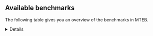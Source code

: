 ## Available benchmarks
The following table gives you an overview of the benchmarks in MTEB.

<details>

<!-- This allows the table to be autogenerated in the future: -->
<!-- BENCHMARKS TABLE START -->

| Name | Leaderboard name | # Tasks | Task Types | Domains | Languages |
|------|------------------|---------|------------|---------|-----------|
| [BEIR](https://arxiv.org/abs/2104.08663) | BEIR | 15 | Retrieval: 15 | [Social, Government, Academic, Financial, News, Blog, Reviews, Written, Web, Medical, Non-fiction, Programming, Encyclopaedic] | eng |
| [BEIR-NL](https://arxiv.org/abs/2412.08329) | BEIR-NL | 15 | Retrieval: 15 | [Academic, Written, Web, Non-fiction, Medical, Encyclopaedic] | nld |
| [BRIGHT](https://brightbenchmark.github.io/) | BRIGHT | 1 | Retrieval: 1 | [Non-fiction, Written] | eng |
| [BRIGHT (long)](https://brightbenchmark.github.io/) | BRIGHT (long) | 1 | Retrieval: 1 | [Non-fiction, Written] | eng |
| [BuiltBench(eng)](https://arxiv.org/abs/2411.12056) | BuiltBench(eng) | 4 | Clustering: 2, Retrieval: 1, Reranking: 1 | [Engineering, Written] | eng |
| [ChemTEB](https://arxiv.org/abs/2412.00532) | Chemical | 27 | BitextMining: 1, Classification: 17, Clustering: 2, PairClassification: 5, Retrieval: 2 | [Chemistry] | por,ces,deu,msa,tur,kor,zho,hin,spa,eng,fra,nld,jpn |
| [CoIR](https://github.com/CoIR-team/coir) | Code Information Retrieval | 10 | Retrieval: 10 | [Written, Programming] | java,python,go,c++,eng,php,sql,javascript,ruby |
| [CodeRAG](https://arxiv.org/abs/2406.14497) | CodeRAG | 4 | Reranking: 4 | [Programming] | python |
| [Encodechka](https://github.com/avidale/encodechka) | Encodechka | 7 | STS: 2, Classification: 4, PairClassification: 1 | [Social, Government, Fiction, News, Non-fiction, Web, Written] | rus |
| [FollowIR](https://arxiv.org/abs/2403.15246) | Instruction Following | 3 | InstructionRetrieval: 3 | [News, Written] | eng |
| [LongEmbed](https://arxiv.org/abs/2404.12096v2) | Long-context Retrieval | 6 | Retrieval: 6 | [Academic, Fiction, Blog, Spoken, Non-fiction, Written, Encyclopaedic] | eng |
| [MIEB(Img)](https://arxiv.org/abs/2504.10471) | Image only | 49 | Any2AnyRetrieval: 15, ImageClassification: 22, ImageClustering: 5, VisualSTS(eng): 5, VisualSTS(multi): 2 | [Social, News, Reviews, Blog, Scene, Spoken, Written, Web, Medical, Non-fiction, Encyclopaedic] | por,deu,pol,tur,kor,rus,spa,ara,eng,ita,fra,nld,cmn |
| [MIEB(Multilingual)](https://arxiv.org/abs/2504.10471) | Image-Text, Multilingual | 130 | ImageClassification: 22, ImageClustering: 5, ZeroShotClassification: 23, VisionCentricQA: 6, Compositionality: 7, VisualSTS(eng): 7, Any2AnyRetrieval: 45, DocumentUnderstanding: 10, Any2AnyMultilingualRetrieval: 3, VisualSTS(multi): 2 | [Social, Academic, News, Reviews, Blog, Scene, Constructed, Spoken, Written, Web, Medical, Non-fiction, Encyclopaedic] | fil,hrv,mri,spa,ita,fra,nor,ron,quz,ben,fas,swa,hun,heb,fin,bul,ell,est,por,deu,pol,tur,zho,hin,dan,tha,nld,ukr,ind,cmn,vie,ces,swe,kor,rus,ara,tel,eng,jpn |
| [MIEB(eng)](https://arxiv.org/abs/2504.10471) | Image-Text, English | 125 | ImageClassification: 22, ImageClustering: 5, ZeroShotClassification: 23, VisionCentricQA: 6, Compositionality: 7, VisualSTS(eng): 7, Any2AnyRetrieval: 45, DocumentUnderstanding: 10 | [Social, Academic, News, Reviews, Blog, Scene, Constructed, Spoken, Written, Web, Medical, Non-fiction, Encyclopaedic] | eng |
| [MIEB(lite)](https://arxiv.org/abs/2504.10471) | Image-Text, Lite | 51 | ImageClassification: 8, ImageClustering: 2, ZeroShotClassification: 7, VisionCentricQA: 5, Compositionality: 6, VisualSTS(eng): 2, VisualSTS(multi): 2, Any2AnyRetrieval: 11, DocumentUnderstanding: 6, Any2AnyMultilingualRetrieval: 2 | [Social, Academic, News, Reviews, Blog, Scene, Spoken, Written, Web, Medical, Non-fiction, Encyclopaedic] | fil,hrv,mri,spa,ita,fra,nor,ron,quz,ben,fas,swa,hun,heb,fin,bul,ell,est,por,deu,pol,tur,zho,hin,dan,tha,nld,ukr,ind,cmn,vie,ces,swe,kor,rus,ara,tel,eng,jpn |
| [MINERSBitextMining](https://arxiv.org/pdf/2406.07424) | MINERSBitextMining | 7 | BitextMining: 7 | [Social, Written, Reviews] | sun,fra,epo,mal,hsb,mon,glg,slv,fin,kur,slk,est,yue,mkd,nov,tur,ina,wuu,mar,nob,lat,srp,sqi,rus,ara,isl,tel,nno,fao,cat,khm,arz,gla,ita,eus,tuk,kaz,lfn,mhr,pes,zsm,bbc,por,cym,cbk,dan,uzb,tha,ind,mui,ces,dtp,pam,spa,rej,bos,bre,urd,yid,min,bhp,amh,jav,swh,nij,mak,aze,nds,abs,bul,swg,ell,xho,ber,hin,ban,csb,cor,kat,nld,cmn,cha,ang,swe,kor,mad,uig,ast,bel,fry,war,ceb,hrv,orv,tzl,tam,hye,bug,ron,ace,ibo,ben,hun,pms,lvs,heb,tat,ile,arq,afr,max,deu,pol,ido,dsb,ukr,awa,vie,tgl,oci,gle,hau,bew,eng,pcm,kab,gsw,kzj,lit,jpn,yor,bjn |
| MTEB(Code, v1) | Code | 12 | Retrieval: 12 | [Written, Programming] | c++,python,go,java,swift,shell,c,rust,typescript,eng,php,sql,javascript,ruby,scala |
| MTEB(Europe, v1) | European | 74 | BitextMining: 7, Classification: 21, Clustering: 8, Retrieval: 15, InstructionRetrieval: 3, MultilabelClassification: 2, PairClassification: 6, Reranking: 3, STS: 9 | [Legal, Non-fiction, Web, Medical, Religious, Social, Financial, News, Constructed, Government, Fiction, Blog, Spoken, Written, Programming, Academic, Reviews, Subtitles, Encyclopaedic] | hrv,spa,ita,fra,ron,eus,lav,hun,slv,fin,bul,ell,slk,rom,est,por,deu,mlt,pol,dan,nld,nob,gle,ces,swe,isl,eng,lit,nno,fao |
| MTEB(Indic, v1) | Indic | 23 | BitextMining: 4, Clustering: 1, Classification: 13, PairClassification: 1, Retrieval: 2, Reranking: 1, STS: 1 | [Social, Government, Fiction, Legal, News, Reviews, Constructed, Spoken, Non-fiction, Web, Written, Encyclopaedic, Religious] | mup,tam,bod,mwr,urd,brx,boy,mal,doi,pus,ben,hne,gom,ory,bgc,guj,mni,kan,nep,bho,hin,kas,raj,gbm,mar,snd,awa,mai,san,sat,npi,tel,eng,asm,pan |
| MTEB(Law, v1) | Legal | 8 | Retrieval: 8 | [Legal, Written] | eng,zho,deu |
| MTEB(Medical, v1) | Medical | 12 | Retrieval: 9, Clustering: 2, Reranking: 1 | [Government, Academic, Non-fiction, Written, Medical, Web] | pol,kor,rus,zho,spa,ara,eng,fra,cmn,vie |
| MTEB(Multilingual, v1) | Multilingual | 132 | BitextMining: 13, Classification: 43, Clustering: 17, Retrieval: 18, InstructionRetrieval: 3, MultilabelClassification: 5, PairClassification: 11, Reranking: 6, STS: 16 | [Legal, Non-fiction, Web, Medical, Religious, Entertainment, Social, Financial, News, Constructed, Government, Fiction, Blog, Spoken, Written, Programming, Academic, Reviews, Subtitles, Encyclopaedic] | ziw,qvn,kgf,sue,bam,fra,boa,mal,top,bsj,nqo,for,azj,reg,hvn,box,tgk,uli,amu,ese,swa,mwe,slv,caa,hmo,maa,rmy,pah,met,iou,bjk,tod,knf,blz,uvl,tue,sot,ksr,nov,tur,wuu,kbc,glv,mar,nob,mee,chv,som,arn,anv,auc,seh,soq,krc,ssw,zad,dov,kkl,isl,ara,mam,tyv,nno,mlg,bmk,med,cwe,yad,bjz,tew,con,pon,bjv,gyr,hop,tiy,kew,gai,pab,bkq,mxp,tcz,tnp,xnn,aer,qxo,bzd,geb,msc,nif,txu,aom,cbu,sbs,zca,sin,srd,aeb,enq,hla,sgb,apb,lin,maz,bho,tir,bps,lij,ebk,snd,mjc,ind,mpx,bjp,bzj,luo,sja,cya,gui,rgu,kwd,nna,not,iws,hbo,apr,avt,ghs,mpt,bbb,tte,crx,ltz,rai,tbz,nus,wos,mwp,kik,isn,ncl,mio,sri,scn,bhp,swh,myy,cab,grn,alp,mxt,mwf,abs,ffm,bul,mie,mey,swg,gam,chz,gfk,umb,fij,hub,mau,fuv,quf,mni,mwc,mlt,ber,nhu,hin,ban,crh,cor,aso,inb,cth,big,kqc,lgl,rmc,gnn,meq,cax,wer,taq,mks,shj,wal,mva,kor,khs,uig,srq,bmr,too,bel,aak,tbo,usp,xla,zpl,nch,byr,zam,noa,bod,zpm,lus,hye,arl,mbj,uri,kue,tmd,blw,fuf,kyz,nya,cap,zpu,ndj,wiv,atb,gvn,ctu,guj,jao,afr,dgc,amp,deu,kan,opm,zat,vec,zga,apz,ido,agm,mcd,dsb,pjt,tpa,viv,bch,oci,tdt,hau,bew,jid,wro,gsw,zab,bem,bea,qve,bjn,ata,dop,dob,esk,quc,kek,are,hot,tzj,agt,jac,msm,nin,sua,mon,mgw,tnc,qvz,tbc,tna,fin,cso,nde,snc,gup,slk,mps,est,gun,ven,tpi,mkd,ksj,tso,ckb,bus,cac,taj,cme,agn,lbb,mic,wmw,mxq,abx,poi,gub,tet,rus,wim,mgc,mib,cui,sbk,nvm,kac,kkc,kvn,far,nou,sey,mag,cbt,kne,nas,bvd,kmr,mri,mle,yap,emi,arz,knj,kpx,mgh,myk,yal,lua,beu,kwj,aoj,qul,xon,smo,zac,fas,kbh,xed,ter,mcf,kmk,piu,srn,pio,emp,heg,azz,por,sag,cbk,awx,dan,mqj,nhr,pls,chk,quy,raj,uzb,tsn,mav,lbk,kvg,gdr,mcb,dtp,sah,als,lug,agr,tzm,bgs,klv,ake,ruf,ikw,pam,kpj,cpa,mwr,pib,bos,bre,ton,csy,ngp,min,nor,auy,amh,div,sbe,zpq,nij,nab,obo,aze,cuc,ars,nhg,nlg,kiw,gum,ory,daa,xav,lmo,cni,eri,rom,haw,ssg,ntu,spy,zar,ppo,sll,gvs,csb,kat,apn,cmn,bmh,waj,cha,amf,kgk,bmu,cpc,mux,ssd,swe,ang,zpv,kbq,wiu,acq,atg,nhe,ydd,fry,gaw,udu,mbt,hrv,spp,tum,otm,tam,acu,stp,atd,fil,kin,ign,rug,tif,wnc,dhg,ron,wbi,bug,shi,sus,kmo,urb,ben,dik,pms,heb,tat,bxh,nko,ura,ubu,cjo,crn,kpr,arq,ile,nak,cgc,ikk,nyu,kam,shn,dif,kas,bef,ukr,qub,djr,tbg,ttc,fuh,tgl,mig,kde,boj,zaa,xbi,uzn,mkl,pcm,kab,lit,gnw,plt,hmn,zpc,aai,tnk,zsr,run,wrs,bki,fur,cbc,poh,mil,sun,nca,wnu,cjv,kdl,epo,tca,arp,nhw,otq,ubr,doi,huu,mdy,roo,sgz,amm,djk,tku,lac,snn,cub,pir,jiv,bgc,agd,mhl,qxn,mxb,aby,agg,mox,ina,zho,acr,mti,spl,gdn,gbm,lat,mpm,srp,eko,kjs,ood,wed,myu,kea,bkd,khk,bqp,nfa,sat,fue,sqi,hto,tel,zty,guo,fai,mna,kud,cux,ayr,hus,fao,soy,llg,gul,tvk,yrb,yuw,zav,ycn,mca,bkx,cat,gla,ian,kaq,qvs,yon,sco,gah,agu,mop,zaw,ktm,zpo,eus,bvr,dah,gng,tuk,pri,maq,lfn,pes,rro,kmg,cao,sxb,bbc,naf,cek,gvc,swp,tha,toj,mbl,nss,awk,tke,ces,gvf,lcm,npi,ssx,zia,tiw,kup,mto,grc,kpf,bzh,mir,mkj,yaq,tuo,pma,sna,asm,bbr,aey,zaj,kqw,cak,cpu,sps,spa,yaa,rej,yid,svk,tim,yml,cmo,ptp,snx,caf,mak,dww,aon,bhl,mbb,wsk,cpb,kgp,ken,awb,dgz,tfr,gym,qvh,tuc,xtd,imo,kyf,msa,nep,trc,jvn,kos,nld,aia,mit,mpp,ilo,wat,mek,bnp,aau,cot,dji,bao,anh,mad,alq,guh,gux,ast,pwg,etr,ctp,prf,apu,ote,war,dad,gmv,nsn,yby,orv,mpj,kwf,abt,ino,azg,amk,brx,cof,amr,dwr,nho,ace,gof,kje,ary,arb,pag,lav,nop,mph,clu,hun,kdc,lvs,plu,buk,mmo,cbv,qvw,zpz,pad,cuk,wap,cbr,srm,kqa,fuc,mqb,qvm,ncj,dgr,khz,bsp,att,kmu,ngu,tnn,awa,ape,tpt,gle,kir,qup,kql,poe,pbt,ixl,toc,aui,mos,byx,lid,bgt,zyp,glk,pan,kon,mbh,cnt,mkn,hat,nwi,yut,jic,cpy,bpr,nhy,mcp,bqc,bhg,amn,cbs,hsb,kbm,pus,cop,glg,nbq,chf,acm,nuy,uvh,kur,bba,hns,ntj,apc,yue,beo,chd,mbs,car,miz,yle,msb,tuf,faa,rwo,nnq,amx,ksd,okv,omw,hui,mai,jni,mih,mvn,ong,poy,cjk,zlm,kbp,klt,sab,lao,quh,yva,usa,khm,kiz,nii,sim,kmh,upv,ztq,ita,nys,cle,cnl,wol,hlt,lex,msk,tah,bdd,leu,maj,kaz,aoi,mhr,npl,wbp,bak,tpz,zsm,shp,huv,rop,hix,suz,tgp,yuj,bco,cym,dzo,cav,urt,yre,bjr,taw,wrk,zap,lif,kqf,kyq,orm,mui,tlf,mlp,wln,kwi,dyu,rkb,tgo,qwh,ndg,otn,qvc,ajp,mup,ded,ptu,yss,urd,boy,txq,szl,tac,ipi,ame,jav,lim,kto,kpg,xtm,aaz,bon,nds,tzo,cco,ell,lww,mzz,bss,cut,xho,zul,ncu,aly,acf,tee,tos,jae,fon,ons,cbi,ulk,san,wmt,kmb,mmx,twi,tof,yka,kyg,aii,aka,zas,cta,myw,amo,ceb,dwy,mbc,tzl,mcr,urw,ewe,pao,chq,gaz,ntp,hch,ibo,pap,row,tbf,msy,knc,knv,kms,hne,nso,gom,kze,zai,gwi,tav,vid,wuv,spm,smk,max,azb,muy,pol,tcs,xsi,snp,zos,prs,mco,ltg,vie,apw,zao,mcq,ots,tsw,bsn,meu,sny,mlh,mya,eng,nhi,kzj,qxh,jpn,yor,kyc,adz,kpw,vmy |
| [MTEB(Scandinavian, v1)](https://kennethenevoldsen.github.io/scandinavian-embedding-benchmark/) | Scandinavian | 28 | BitextMining: 2, Classification: 13, Retrieval: 7, Clustering: 6 | [Social, Government, Fiction, Legal, News, Reviews, Blog, Spoken, Written, Web, Non-fiction, Encyclopaedic] | swe,isl,dan,nob,nno,fao |
| [MTEB(cmn, v1)](https://github.com/FlagOpen/FlagEmbedding/tree/master/research/C_MTEB) | Chinese | 32 | Retrieval: 8, Reranking: 4, PairClassification: 2, Clustering: 4, STS: 7, Classification: 7 | [Entertainment, Government, Financial, Academic, Non-fiction, Written, Medical] | cmn |
| [MTEB(deu, v1)](https://arxiv.org/html/2401.02709v1) | German | 19 | Classification: 6, Clustering: 4, PairClassification: 2, Reranking: 1, Retrieval: 4, STS: 2 | [Legal, News, Reviews, Spoken, Written, Web, Non-fiction, Encyclopaedic] | deu |
| MTEB(eng, v1) | English Legacy | 56 | Classification: 12, Retrieval: 15, Clustering: 11, Reranking: 4, STS: 10, PairClassification: 3, Summarization: 1 | [Social, Government, Academic, Financial, News, Reviews, Blog, Spoken, Written, Web, Medical, Non-fiction, Programming, Encyclopaedic] | eng |
| MTEB(eng, v2) | English | 41 | Retrieval: 10, Clustering: 8, Reranking: 2, STS: 9, Classification: 8, PairClassification: 3, Summarization: 1 | [Social, Academic, Financial, News, Reviews, Blog, Spoken, Written, Web, Medical, Non-fiction, Programming, Encyclopaedic] | eng |
| MTEB(fas, beta) | Farsi (BETA) | 60 | Classification: 18, Clustering: 5, PairClassification: 8, Reranking: 2, Retrieval: 21, STS: 3, BitextMining: 3 | [Social, Academic, News, Reviews, Blog, Spoken, Written, Web, Medical, Encyclopaedic, Religious] | fas |
| [MTEB(fra, v1)](https://arxiv.org/abs/2405.20468) | French | 25 | Classification: 6, Clustering: 7, PairClassification: 1, Reranking: 2, Retrieval: 5, STS: 3, Summarization: 1 | [Social, Academic, Legal, News, Reviews, Spoken, Written, Non-fiction, Web, Encyclopaedic] | eng,fra |
| [MTEB(jpn, v1)](https://github.com/sbintuitions/JMTEB) | Japanese | 16 | Clustering: 2, Classification: 4, STS: 2, PairClassification: 1, Retrieval: 6, Reranking: 1 | [Academic, News, Reviews, Spoken, Written, Web, Non-fiction, Encyclopaedic] | jpn |
| MTEB(kor, v1) | Korean | 6 | Classification: 1, Reranking: 1, Retrieval: 2, STS: 2 | [News, Reviews, Spoken, Written, Web, Encyclopaedic] | kor |
| [MTEB(pol, v1)](https://arxiv.org/abs/2405.10138) | Polish | 17 | Classification: 7, Clustering: 3, PairClassification: 4, STS: 3 | [Social, Academic, Fiction, Legal, News, Reviews, Spoken, Written, Non-fiction, Web] | pol |
| [MTEB(rus, v1)](https://aclanthology.org/2023.eacl-main.148/) | Russian | 23 | Classification: 9, Clustering: 3, MultilabelClassification: 2, PairClassification: 1, Reranking: 2, Retrieval: 3, STS: 3 | [Social, Academic, News, Reviews, Blog, Spoken, Written, Web, Encyclopaedic] | rus |
| [NanoBEIR](https://huggingface.co/collections/zeta-alpha-ai/nanobeir-66e1a0af21dfd93e620cd9f6) | NanoBEIR | 13 | Retrieval: 13 | [Social, Academic, News, Written, Non-fiction, Medical, Web, Encyclopaedic] | eng |
| [RAR-b](https://arxiv.org/abs/2404.06347) | Reasoning retrieval | 17 | Retrieval: 17 | [Written, Encyclopaedic, Programming] | eng |

<!-- BENCHMARKS TABLE END -->

